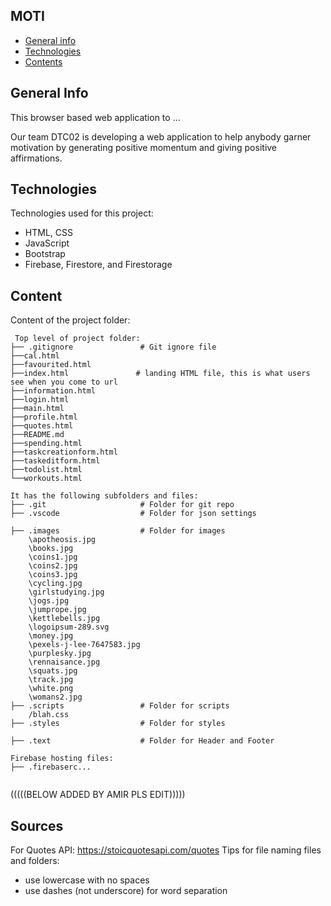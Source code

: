 ## MOTI

* [General info](#general-info)
* [Technologies](#technologies)
* [Contents](#content)

## General Info

This browser based web application to ...

Our team DTC02 is developing a web application to help anybody garner motivation by generating positive momentum and giving positive affirmations.

## Technologies

Technologies used for this project:

* HTML, CSS
* JavaScript
* Bootstrap
* Firebase, Firestore, and Firestorage

## Content

Content of the project folder:

```
 Top level of project folder: 
├── .gitignore               # Git ignore file
├──cal.html               
├──favourited.html
├──index.html               # landing HTML file, this is what users see when you come to url
├──information.html
├──login.html
├──main.html
├──profile.html
├──quotes.html
├──README.md
├──spending.html
├──taskcreationform.html
├──taskeditform.html
├──todolist.html
└──workouts.html

It has the following subfolders and files:
├── .git                     # Folder for git repo
├── .vscode                  # Folder for json settings
 
├── .images                  # Folder for images
    \apotheosis.jpg
    \books.jpg
    \coins1.jpg
    \coins2.jpg
    \coins3.jpg
    \cycling.jpg
    \girlstudying.jpg
    \jogs.jpg
    \jumprope.jpg
    \kettlebells.jpg
    \logoipsum-289.svg
    \money.jpg
    \pexels-j-lee-7647583.jpg
    \purplesky.jpg
    \rennaisance.jpg
    \squats.jpg
    \track.jpg
    \white.png
    \womans2.jpg               
├── .scripts                 # Folder for scripts
    /blah.css                
├── .styles                  # Folder for styles

├── .text                    # Folder for Header and Footer

Firebase hosting files: 
├── .firebaserc...


```

(((((BELOW ADDED BY AMIR PLS EDIT)))))
## Sources
For Quotes API:
https://stoicquotesapi.com/quotes
Tips for file naming files and folders:

* use lowercase with no spaces
* use dashes (not underscore) for word separation
